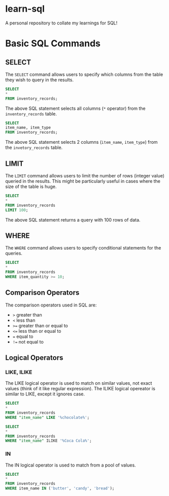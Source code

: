 # learn-sql
A personal repository to collate my learnings for SQL!

# Basic SQL Commands 

## SELECT
The `SELECT` command allows users to specify which columns from the table they wish to query in the results.

```sql
SELECT
*
FROM inventory_records;
```

The above SQL statement selects all columns (`*` operator) from the `inventory_records` table.

```sql
SELECT
item_name, item_type
FROM inventory_records;
```

The above SQL statement selects 2 columns (`item_name`, `item_type`) from the `invetory_records` table.

## LIMIT 
The `LIMIT` command allows users to limit the number of rows (integer value) queried in the results. This might be particularly useful in cases where the size of the table is huge.

```sql
SELECT
*
FROM inventory_records
LIMIT 100;
```

The above SQL statement returns a query with 100 rows of data.

## WHERE 
The `WHERE` command allows users to specify conditional statements for the queries.

```sql
SELECT
*
FROM inventory_records
WHERE item_quantity >= 10;
```

## Comparison Operators 
The comparison operators used in SQL are: 
- `>`   greater than
- `<`   less than
- `>=`  greater than or equal to
- `<=`  less than or equal to
- `=`   equal to
- `!=`  not equal to

## Logical Operators 

### LIKE, ILIKE
The LIKE logical operator is used to match on similar values, not exact values (think of it like regular expression).
The ILIKE logical opereator is similar to LIKE, except it ignores case.

```sql
SELECT
*
FROM inventory_records
WHERE "item_name" LIKE '%chocolate%';
```

```sql
SELECT
*
FROM inventory_records
WHERE "item_name" ILIKE '%Coca Cola%';
```

### IN
The IN logical operator is used to match from a pool of values.

```sql
SELECT
*
FROM inventory_records
WHERE item_name IN ('butter', 'candy', 'bread');
```


